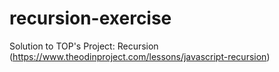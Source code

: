 # recursion-exercise

Solution to TOP's Project: Recursion
(https://www.theodinproject.com/lessons/javascript-recursion)